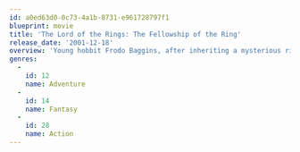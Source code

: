 ```yaml
---
id: a0ed63d0-0c73-4a1b-8731-e961728797f1
blueprint: movie
title: 'The Lord of the Rings: The Fellowship of the Ring'
release_date: '2001-12-18'
overview: 'Young hobbit Frodo Baggins, after inheriting a mysterious ring from his uncle Bilbo, must leave his home in order to keep it from falling into the hands of its evil creator. Along the way, a fellowship is formed to protect the ringbearer and make sure that the ring arrives at its final destination: Mt. Doom, the only place where it can be destroyed.'
genres:
  -
    id: 12
    name: Adventure
  -
    id: 14
    name: Fantasy
  -
    id: 28
    name: Action
---
```

